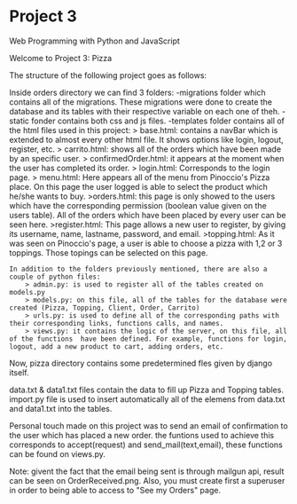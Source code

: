 # Project 3

Web Programming with Python and JavaScript

Welcome to Project 3: Pizza

The structure of the following project goes as follows: 

Inside orders directory we can find 3 folders:
    -migrations folder which contains all of the migrations. These migrations were done to create the database and its tables with their respective variable on each one of theh.
    -static fonder contains both css and js files.
    -templates folder contains all of the html files used in this project:
        > base.html: contains a navBar which is extended to almost every other html file.  It shows options like login, logout, register, etc.
        > carrito.html: shows all of the orders which have been made by an specific user.
        > confirmedOrder.html: it appears at the moment when the user has completed its order.
        > login.html: Corresponds to the login page.
        > menu.html: Here appears all of the menu from Pinoccio's Pizza place. On this page the user logged is able to select the
        product which he/she wants to buy.
        >orders.html: this page is only showed to the users which have the corresponding permission (boolean value given on the users table). All of the orders which have been placed by every user can be seen here.
        >register.html: This page allows a new user to register, by giving its username, name, lastname, password, and email.
        >topping.html: As it was seen on Pinoccio's page, a user is able to choose a pizza with 1,2 or 3 toppings. Those topings can
        be selected on this page.
    
    In addition to the folders previously mentioned, there are also a couple of python files:
        > admin.py: is used to register all of the tables created on models.py
        > models.py: on this file, all of the tables for the database were created (Pizza, Topping, Client, Order, Carrito)
        > urls.py: is used to define all of the corresponding paths with their corresponding links, functions calls, and names.
        > views.py: it contains the logic of the server, on this file, all of the functions  have been defined. For example, functions for login, logout, add a new product to cart, adding orders, etc.

Now, pizza directory contains  some predetermined fles given by django itself.

data.txt & data1.txt files contain the data to fill up Pizza and Topping tables.
import.py file is used to insert automatically all of the elemens from data.txt and data1.txt into the tables.

Personal touch made on this project was to send an email of confirmation to the user which has placed a new order. the funtions used to achieve this corresponds to accept(request) and send_mail(text,email), these functions can be found on views.py. 

Note: givent the fact that the email being sent is through mailgun api, result can be seen on OrderReceived.png. Also, you must create first a superuser in order to being able to access to "See my Orders" page.